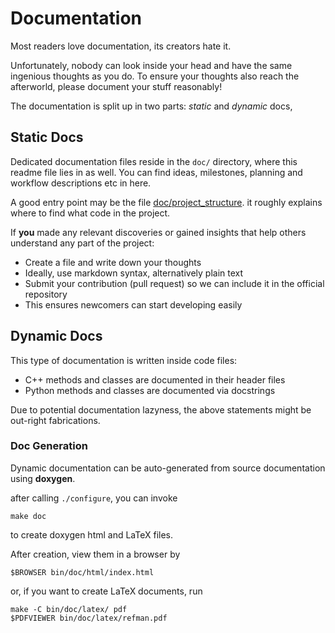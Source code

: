 Documentation
=============

Most readers love documentation, its creators hate it.

Unfortunately, nobody can look inside your head and have the same ingenious
thoughts as you do. To ensure your thoughts also reach the afterworld, please
document your stuff reasonably!

The documentation is split up in two parts: *static* and *dynamic* docs,


Static Docs
-----------

Dedicated documentation files reside in the `doc/` directory, where this
readme file lies in as well. You can find ideas, milestones, planning and
workflow descriptions etc in here.

A good entry point may be the file [doc/project_structure](/doc/project_structure.md).
it roughly explains where to find what code in the project.

If **you** made any relevant discoveries or gained insights that help others
understand any part of the project:

* Create a file and write down your thoughts
* Ideally, use markdown syntax, alternatively plain text
* Submit your contribution (pull request) so we can include it in the official
  repository
* This ensures newcomers can start developing easily


Dynamic Docs
------------

This type of documentation is written inside code files:

 - C++ methods and classes are documented in their header files
 - Python methods and classes are documented via docstrings

Due to potential documentation lazyness,
the above statements might be out-right fabrications.


### Doc Generation

Dynamic documentation can be auto-generated from source documentation using **doxygen**.

after calling `./configure`, you can invoke

	make doc

to create doxygen html and LaTeX files.


After creation, view them in a browser by

	$BROWSER bin/doc/html/index.html

or, if you want to create LaTeX documents, run

	make -C bin/doc/latex/ pdf
	$PDFVIEWER bin/doc/latex/refman.pdf
